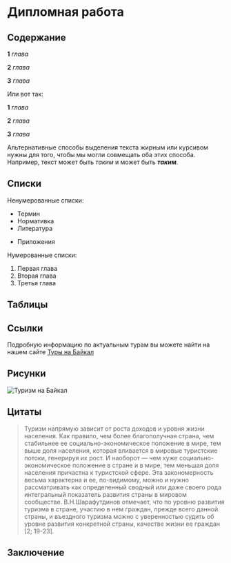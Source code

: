 # Дипломная работа

## Содержание

**1** *глава*

**2** *глава*

**3** *глава*

Или вот так:

__1__ _глава_

__2__ _глава_

__3__ _глава_

Альтернативные способы выделения текста жирным или курсивом нужны для того, чтобы мы могли совмещать оба этих способа. Например, текст может быть _таким_ и может быть _**таким**_.


## Списки

Ненумерованные списки:

* Термин
* Нормативка
* Литература
+ Приложения

Нумерованные списки:

1. Первая глава
2. Вторая глава
3. Третья глава

## Таблицы

## Ссылки

Подробную информацию по актуальным турам вы можете найти на нашем сайте [Туры на Байкал](https://www.baikalika.ru/)

## Рисунки

![Туризм на Байкал](1649121110_25-vsegda-pomnim-com-p-priroda-baikala-foto-26.jpg)

## Цитаты

> Туризм напрямую зависит от роста доходов и уровня жизни населения. Как правило, чем более благополучная страна, чем стабильнее ее социально-экономическое положение в мире, тем выше доля населения, которая вливается в мировые туристские потоки, генерируя их рост. И наоборот — чем хуже социально-экономическое положение в стране и в мире, тем меньшая доля населения причастна к туристской сфере. Эта закономерность весьма характерна и ее, по-видимому, можно и нужно рассматривать как определенный сводный или даже своего рода интегральный показатель развития страны в мировом сообществе. В.Н.Шарафутдинов отмечает, что по уровню развития туризма в стране, участию в нем граждан, прежде всего данной страны, и въездного туризма можно с уверенностью судить об уровне развития конкретной страны, качестве жизни ее граждан [2; 19-23].

## Заключение